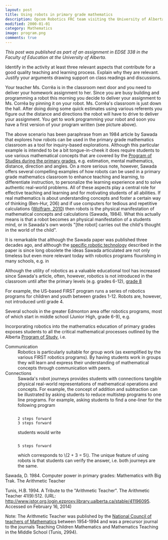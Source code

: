 ```yaml
---
layout: post  
title: Using robots in primary grade mathematics  
description: Opcom Robotics FRC team visiting the University of Alberta Department of Computing Robotics lab.
modified: 2000-01-01
category: Mathematics
image: program.png
comments: true 
--- 
```

<p><em>This post was published as part of an assignment in EDSE 338 in the Faculty of Education at the University of Alberta.</em></p>

Identify in the activity at least three relevant aspects that contribute for a good quality teaching and learning process. Explain why they are relevant. Justify your arguments drawing support on class readings and discussions.
 
<div class="well">
Your teacher Ms. Corrêa is in the classroom next door and you need to deliver your homework assignment to her. Since you are busy building and programming a robot this morning you decide to deliver your assignment to Ms. Corrêa by pinning it on your robot. Ms. Corrêa's classroom is just down the hall. After doing doing some quick estimates using various referents you figure out the distance and directions the robot will have to drive to deliver your assignment. You get to work programming your robot and soon you have a first version of your program written (see picture above). 
</div>

The above scenario has been paraphrase from an 1984 article by Sawada that explores how robots can be used in the primary grade mathematics classroom as a tool for inquiry-based explorations. Although this particular example is intended to be a bit tongue-in-cheek it does require students to use various mathematical concepts that are covered by the <a href="https://education.alberta.ca/media/645594/kto9math.pdf">Program of Studies during the primary grades</a>, e.g. estimation, mental mathematics, distance, direction and angles. On a more serious note, however, Sawada offers several compelling examples of how robots can be used in a primary grade mathematics classroom to enhance teaching and learning, to differentiate instruction, to personalize the learning experience and to solve authentic real-world problems. All of these aspects play a central role for effective teaching and learning and for motivating students of all abilities. If real mathematics is about understanding concepts and foster a certain way of thinking (Ben-Hur, 206) and if use computers for tedious and repetitive calculations (<a href="http://www.ted.com/talks/conrad_wolfram_teaching_kids_real_math_with_computers.html">Wolfram, 2010</a>) then robots is the physical manifestation of mathematical concepts and calculations (Sawada, 1984). What this actually means is that a robot becomes an physical manifestation of a students mind, or in Sawada's own words "[the robot] carries out the child's thought in the world of the child". 
 
It is remarkable that although the Sawada paper was published three decades ago, and although the <a href="http://en.wikipedia.org/wiki/Big_Trak">specific robotic technology</a> described in the paper is since long obsolete the ideas Sawada articulated are not only timeless but even more relevant today with robotics programs flourishing in many schools, e.g. in 
 
Although the utility of robotics as a valuable educational tool has increased since Sawada's article, often, however, robotics is not introduced in the classroom until after the primary levels (e.g. grades 6-12), <a href="http://allendale.epsb.ca/programs/half-year-options/robotics">grade 8</a>

For example, the US-based FIRST program runs a series of robotics programs for children and youth between grades 1-12. Robots are, however, not introduced until grade 4.

Several schools in the greater Edmonton area offer robotics programs, most of which start in middle school (Junior High, grade 6-9), e.g. 

Incorporating robotics into the mathematics education of primary grades exposes students to all the critical mathematical processes outlined by the Alberta <a href="https://education.alberta.ca/media/645594/kto9math.pdf">Program of Study</a>, i.e. 
<dl>
<dt>Communication</dt> 
<dd>Robotics is particularly suitable for group work (as exemplified by the various FIRST robotics programs). By having students work in groups they will learn and express their understanding of mathematical concepts through communication with peers.</d>

<dt>Connections</dt>
<dd>Sawada's robot journeys provides students with connections tangible physical real-world representations of mathematical operations and concepts. For example, the concept of addition and subtraction can be illustrated by asking students to reduce multistep programs to one line programs. For example, asking students to find a one-liner for the following program
<pre><code>
2 steps forward
3 steps forward
</code></pre>
students would write 
<pre><code>
5 steps forward
</code></pre>
which corresponds to \(2 + 3 = 5\). The unique feature of using robots is that students can verify the answer, i.e. both journeys are the same.</dd>

</dl>

 
<p>Sawada, D. 1984. Computer power in primary grades: Mathematics with Big Trak. The Arithmetic Teacher</p>

<p>Tunis, H.B. 1994. A Tribute to the "Arithmetic Teacher". The Arithmetic Teacher 41(9):512. (URL: <a href="http://www.jstor.org.login.ezproxy.library.ualberta.ca/stable/41196095">http://www.jstor.org.login.ezproxy.library.ualberta.ca/stable/41196095</a>. Accessed on February 16, 2014)</p>




Note: The Arithmetic Teacher was published by the <a href="http://www.nctm.org/">National Council of teachers of Mathematics</a> between 1954-1994 and was a precursor journal to the journals Teaching Children Mathematics and Mathematics Teaching in the Middle School (Tunis, 2994). 